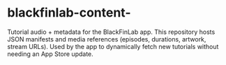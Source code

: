 # blackfinlab-content-
Tutorial audio + metadata for the BlackFinLab app.   This repository hosts JSON manifests and media references (episodes, durations, artwork, stream URLs).   Used by the app to dynamically fetch new tutorials without needing an App Store update.
